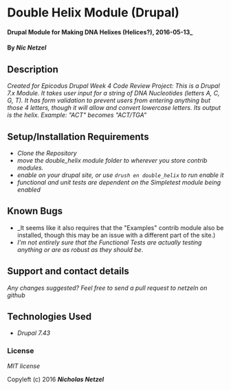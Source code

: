 # Double Helix Module (Drupal)

#### Drupal Module for Making DNA Helixes (Helices?), 2016-05-13_

#### By _**Nic Netzel**_

## Description

_Created for Epicodus Drupal Week 4 Code Review Project: This is a Drupal 7.x Module. It takes user input for a string of DNA Nucleotides (letters A, C, G, T). It has form validation to prevent users from entering anything but those 4 letters, though it will allow and convert lowercase letters. Its output is the helix. Example:  "ACT"  becomes  "ACT/TGA"_

## Setup/Installation Requirements

* _Clone the Repository_
* _move the double_helix module folder to wherever you store contrib modules._
* _enable on your drupal site, or use `drush en double_helix` to run enable it_
* _functional and unit tests are dependent on the Simpletest module being enabled_


## Known Bugs
* _It seems like it also requires that the "Examples" contrib module also be installed, though this may be an issue with a different part of the site.)
* _I'm not entirely sure that the Functional Tests are actually testing anything or are as robust as they should be_.

## Support and contact details

_Any changes suggested? Feel free to send a pull request to netzeln on github_

## Technologies Used

* _Drupal 7.43_

### License

*MIT license*

Copyleft (c) 2016 **_Nicholas Netzel_**

